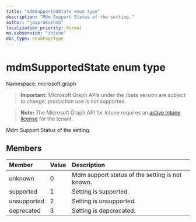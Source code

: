 ```yaml
---
title: "mdmSupportedState enum type"
description: "Mdm Support Status of the setting."
author: "jaiprakashmb"
localization_priority: Normal
ms.subservice: "intune"
doc_type: enumPageType
---
```


# mdmSupportedState enum type

Namespace: microsoft.graph

> **Important:** Microsoft Graph APIs under the /beta version are subject to change; production use is not supported.

> **Note:** The Microsoft Graph API for Intune requires an [active Intune license](https://go.microsoft.com/fwlink/?linkid=839381) for the tenant.

Mdm Support Status of the setting.

## Members
|Member|Value|Description|
|:---|:---|:---|
|unknown|0|Mdm support status of the setting is not known.|
|supported|1|Setting is supported.|
|unsupported|2|Setting is unsupported.|
|deprecated|3|Setting is depcrecated.|